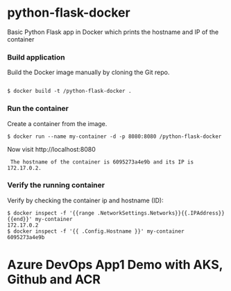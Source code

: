 # python-flask-docker
Basic Python Flask app in Docker which prints the hostname and IP of the container

### Build application
Build the Docker image manually by cloning the Git repo.
```

$ docker build -t /python-flask-docker .
```



### Run the container
Create a container from the image.
```
$ docker run --name my-container -d -p 8080:8080 /python-flask-docker
```

Now visit http://localhost:8080
```
 The hostname of the container is 6095273a4e9b and its IP is 172.17.0.2. 
```

### Verify the running container
Verify by checking the container ip and hostname (ID):
```
$ docker inspect -f '{{range .NetworkSettings.Networks}}{{.IPAddress}}{{end}}' my-container
172.17.0.2
$ docker inspect -f '{{ .Config.Hostname }}' my-container
6095273a4e9b
```


# Azure DevOps App1 Demo with AKS, Github and ACR
